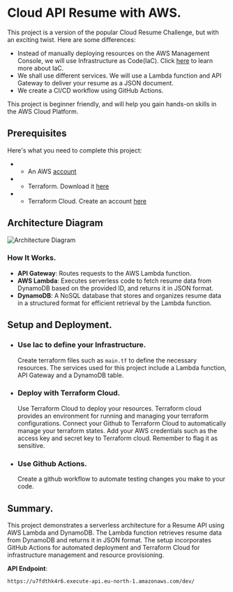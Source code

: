 # Cloud API Resume with AWS.

This project is a version of the popular Cloud Resume Challenge, but with an exciting twist. Here are some differences:
- Instead of manually deploying resources on the AWS Management Console, we will use Infrastructure as Code(IaC). Click [here](https://learn.microsoft.com/en-us/devops/deliver/what-is-infrastructure-as-code) to learn more about IaC.
- We shall use different services. We will use a Lambda function and API Gateway to deliver your resume as a JSON document.
- We create a CI/CD workflow using GitHub Actions.

This project is beginner friendly, and will help you gain hands-on skills in the AWS Cloud Platform. 

## Prerequisites
Here's what you need to complete this project:
- - An AWS [account](https://aws.amazon.com/resources/create-account/)
- - Terraform. Download it [here](https://www.terraform.io/)
- - Terraform Cloud. Create an account [here](https://app.terraform.io/session)

## Architecture Diagram

![Architecture Diagram](https://github.com/user-attachments/assets/b878a36f-b61a-4077-a3c2-73d8d7c4a51d)


### How It Works.
- **API Gateway**: Routes requests to the AWS Lambda function.
- **AWS Lambda**: Executes serverless code to fetch resume data from DynamoDB based on the provided ID, and returns it in JSON format.
- **DynamoDB**: A NoSQL database that stores and organizes resume data in a structured format for efficient retrieval by the Lambda function.

## Setup and Deployment.
- ### Use Iac to define your Infrastructure.
  Create terraform files such as ```main.tf``` to define the necessary resources. The services used for this project include a Lambda function, API Gateway and a DynamoDB table.

- ### Deploy with Terraform Cloud.
  Use Terraform Cloud to deploy your resources. Terraform cloud provides an environment for running and managing your terraform configurations.
  Connect your Github to Terraform Cloud to automatically manage your terraform states.
  Add your AWS credentials such as the access key and secret key to Terraform cloud. Remember to flag it as sensitive.
  
- ### Use Github Actions.
  Create a github workflow to automate testing changes you make to your code.

## Summary.
This project demonstrates a serverless architecture for a Resume API using AWS Lambda and DynamoDB. The Lambda function retrieves resume data from DynamoDB and returns it in JSON format. The setup incorporates GitHub Actions for automated deployment and Terraform Cloud for infrastructure management and resource provisioning. 

**API Endpoint**:
```
https://u7fdthk4r6.execute-api.eu-north-1.amazonaws.com/dev/
```
